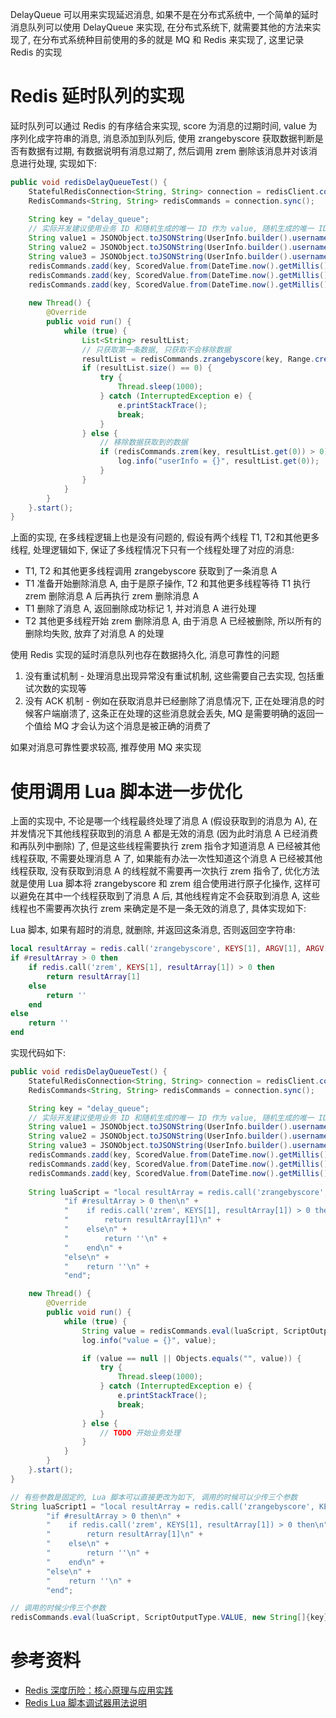DelayQueue 可以用来实现延迟消息, 如果不是在分布式系统中, 一个简单的延时消息队列可以使用 DelayQueue 来实现, 在分布式系统下, 就需要其他的方法来实现了, 在分布式系统种目前使用的多的就是 MQ 和 Redis 来实现了, 这里记录 Redis 的实现

# Redis 延时队列的实现

延时队列可以通过 Redis 的有序结合来实现, score 为消息的过期时间, value 为序列化成字符串的消息, 消息添加到队列后, 使用 zrangebyscore 获取数据判断是否有数据有过期, 有数据说明有消息过期了, 然后调用 zrem 删除该消息并对该消息进行处理, 实现如下:

```java
public void redisDelayQueueTest() {
    StatefulRedisConnection<String, String> connection = redisClient.connect();
    RedisCommands<String, String> redisCommands = connection.sync();
    
    String key = "delay_queue";
    // 实际开发建议使用业务 ID 和随机生成的唯一 ID 作为 value, 随机生成的唯一 ID 可以保证消息的唯一性, 业务 ID 可以避免 value 携带的信息过多
    String value1 = JSONObject.toJSONString(UserInfo.builder().username("lpw1").password("123").build());
    String value2 = JSONObject.toJSONString(UserInfo.builder().username("lpw2").password("123").build());
    String value3 = JSONObject.toJSONString(UserInfo.builder().username("lpw3").password("123").build());
    redisCommands.zadd(key, ScoredValue.from(DateTime.now().getMillis() + 1000 * 10, Optional.ofNullable(value1)));
    redisCommands.zadd(key, ScoredValue.from(DateTime.now().getMillis() + 1000 * 15, Optional.ofNullable(value2)));
    redisCommands.zadd(key, ScoredValue.from(DateTime.now().getMillis() + 1000 * 20, Optional.ofNullable(value3)));
    
    new Thread() {
        @Override
        public void run() {
            while (true) {
                List<String> resultList;
                // 只获取第一条数据, 只获取不会移除数据
                resultList = redisCommands.zrangebyscore(key, Range.create(0, DateTime.now().getMillis()), Limit.create(0, 1));
                if (resultList.size() == 0) {
                    try {
                        Thread.sleep(1000);
                    } catch (InterruptedException e) {
                        e.printStackTrace();
                        break;
                    }
                } else {
                    // 移除数据获取到的数据
                    if (redisCommands.zrem(key, resultList.get(0)) > 0) {
                        log.info("userInfo = {}", resultList.get(0));
                    }
                }
            }
        }
    }.start();
}
```

上面的实现, 在多线程逻辑上也是没有问题的, 假设有两个线程 T1, T2和其他更多线程, 处理逻辑如下, 保证了多线程情况下只有一个线程处理了对应的消息:

* T1, T2 和其他更多线程调用 zrangebyscore 获取到了一条消息 A
* T1 准备开始删除消息 A, 由于是原子操作, T2 和其他更多线程等待 T1 执行 zrem 删除消息 A 后再执行 zrem 删除消息 A
* T1 删除了消息 A, 返回删除成功标记 1, 并对消息 A 进行处理
* T2 其他更多线程开始 zrem 删除消息 A, 由于消息 A 已经被删除, 所以所有的删除均失败, 放弃了对消息 A 的处理

使用 Redis 实现的延时消息队列也存在数据持久化, 消息可靠性的问题

1. 没有重试机制 - 处理消息出现异常没有重试机制, 这些需要自己去实现, 包括重试次数的实现等
2. 没有 ACK 机制 - 例如在获取消息并已经删除了消息情况下, 正在处理消息的时候客户端崩溃了, 这条正在处理的这些消息就会丢失, MQ 是需要明确的返回一个值给 MQ 才会认为这个消息是被正确的消费了

如果对消息可靠性要求较高, 推荐使用 MQ 来实现

# 使用调用 Lua 脚本进一步优化

上面的实现中, 不论是哪一个线程最终处理了消息 A (假设获取到的消息为 A), 在并发情况下其他线程获取到的消息 A 都是无效的消息 (因为此时消息 A 已经消费和再队列中删除) 了, 但是这些线程需要执行 zrem 指令才知道消息 A 已经被其他线程获取, 不需要处理消息 A 了, 如果能有办法一次性知道这个消息 A 已经被其他线程获取, 没有获取到消息 A 的线程就不需要再一次执行 zrem 指令了, 优化方法就是使用 Lua 脚本将 zrangebyscore 和 zrem 组合使用进行原子化操作, 这样可以避免在其中一个线程获取到了消息 A 后, 其他线程肯定不会获取到消息 A, 这些线程也不需要再次执行 zrem 来确定是不是一条无效的消息了, 具体实现如下:

Lua 脚本, 如果有超时的消息, 就删除, 并返回这条消息, 否则返回空字符串:

```lua
local resultArray = redis.call('zrangebyscore', KEYS[1], ARGV[1], ARGV[2], 'limit' , ARGV[3], ARGV[4])
if #resultArray > 0 then
    if redis.call('zrem', KEYS[1], resultArray[1]) > 0 then
        return resultArray[1]
    else
        return ''
    end
else
    return ''
end
```

实现代码如下:

```java
public void redisDelayQueueTest() {
    StatefulRedisConnection<String, String> connection = redisClient.connect();
    RedisCommands<String, String> redisCommands = connection.sync();

    String key = "delay_queue";
    // 实际开发建议使用业务 ID 和随机生成的唯一 ID 作为 value, 随机生成的唯一 ID 可以保证消息的唯一性, 业务 ID 可以避免 value 携带的信息过多
    String value1 = JSONObject.toJSONString(UserInfo.builder().username("lpw1").password("123").build());
    String value2 = JSONObject.toJSONString(UserInfo.builder().username("lpw2").password("123").build());
    String value3 = JSONObject.toJSONString(UserInfo.builder().username("lpw3").password("123").build());
    redisCommands.zadd(key, ScoredValue.from(DateTime.now().getMillis() + 1000 * 3, Optional.ofNullable(value1)));
    redisCommands.zadd(key, ScoredValue.from(DateTime.now().getMillis() + 1000 * 5, Optional.ofNullable(value2)));
    redisCommands.zadd(key, ScoredValue.from(DateTime.now().getMillis() + 1000 * 7, Optional.ofNullable(value3)));
    
    String luaScript = "local resultArray = redis.call('zrangebyscore', KEYS[1], ARGV[1], ARGV[2], 'limit' , ARGV[3], ARGV[4])\n" +
            "if #resultArray > 0 then\n" +
            "    if redis.call('zrem', KEYS[1], resultArray[1]) > 0 then\n" +
            "        return resultArray[1]\n" +
            "    else\n" +
            "        return ''\n" +
            "    end\n" +
            "else\n" +
            "    return ''\n" +
            "end";

    new Thread() {
        @Override
        public void run() {
            while (true) {
                String value = redisCommands.eval(luaScript, ScriptOutputType.VALUE, new String[]{key}, "0", String.valueOf(DateTime.now().getMillis()), "0", "1");
                log.info("value = {}", value);

                if (value == null || Objects.equals("", value)) {
                    try {
                        Thread.sleep(1000);
                    } catch (InterruptedException e) {
                        e.printStackTrace();
                        break;
                    }
                } else {
                    // TODO 开始业务处理
                }
            }
        }
    }.start();
}
```

```java
// 有些参数是固定的, Lua 脚本可以直接更改为如下, 调用的时候可以少传三个参数
String luaScript1 = "local resultArray = redis.call('zrangebyscore', KEYS[1], 0, ARGV[1], 'limit' , 0, 1)\n" +
        "if #resultArray > 0 then\n" +
        "    if redis.call('zrem', KEYS[1], resultArray[1]) > 0 then\n" +
        "        return resultArray[1]\n" +
        "    else\n" +
        "        return ''\n" +
        "    end\n" +
        "else\n" +
        "    return ''\n" +
        "end";

// 调用的时候少传三个参数
redisCommands.eval(luaScript, ScriptOutputType.VALUE, new String[]{key}, String.valueOf(DateTime.now().getMillis()));
```

# 参考资料

* [Redis 深度历险：核心原理与应用实践](https://juejin.im/book/5afc2e5f6fb9a07a9b362527/section/5afc3643518825672034404b)
* [Redis Lua 脚本调试器用法说明](http://blog.huangz.me/2017/redis-lua-debuger-introduction.html)